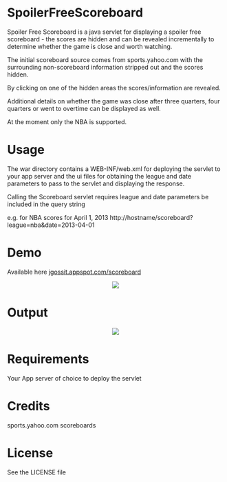 SpoilerFreeScoreboard
=====================

Spoiler Free Scoreboard is a java servlet for displaying a spoiler free scoreboard - the scores are hidden and can be revealed incrementally to determine whether the game is close and worth watching.

The initial scoreboard source comes from sports.yahoo.com with the surrounding non-scoreboard information stripped out and the scores hidden.

By clicking on one of the hidden areas the scores/information are revealed.

Additional details on whether the game was close after three quarters, four quarters or went to overtime can be displayed as well.

At the moment only the NBA is supported.


Usage
=====

The war directory contains a WEB-INF/web.xml for deploying the servlet to your app server and the ui files for obtaining the league and date parameters to pass to the servlet and displaying the response.

Calling the Scoreboard servlet requires league and date parameters be included in the query string

e.g. for NBA scores for April 1, 2013
http://hostname/scoreboard?league=nba&date=2013-04-01


Demo
====
Available here <a target="_blank" href="http://jgossit.appspot.com/scoreboard">jgossit.appspot.com/scoreboard</a>
<p align="center" >
  <img src="https://raw.github.com/jgossit/SpoilerFreeScoreboard/master/example/web form.png">
</p>

Output
======

<p align="center" >
  <img src="https://raw.github.com/jgossit/SpoilerFreeScoreboard/master/example/nba_2013-04-01.png"/>
</p>


Requirements
============

Your App server of choice to deploy the servlet


Credits
=======

sports.yahoo.com scoreboards


License
=======
See the LICENSE file
